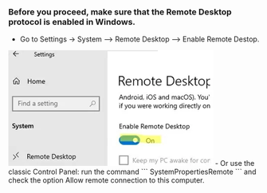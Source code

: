 ### Before you proceed, make sure that the Remote Desktop protocol is enabled in Windows.
  - Go to Settings -> System --> Remote Desktop --> Enable Remote Destop.
   <img src="https://raw.githubusercontent.com/rhshourav/RDPWrap/refs/heads/main/src/img/img_2.jpg">
  - Or use the classic Control Panel: run the command  ``` SystemPropertiesRemote ```   and check the option Allow remote connection to this computer.
